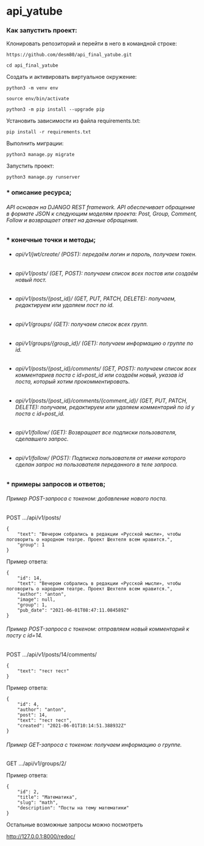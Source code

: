 # api_yatube
### Как запустить проект:

Клонировать репозиторий и перейти в него в командной строке:

```
https://github.com/desm80/api_final_yatube.git
```

```
cd api_final_yatube
```

Cоздать и активировать виртуальное окружение:

```
python3 -m venv env
```

```
source env/bin/activate
```

```
python3 -m pip install --upgrade pip
```

Установить зависимости из файла requirements.txt:

```
pip install -r requirements.txt
```

Выполнить миграции:

```
python3 manage.py migrate
```

Запустить проект:

```
python3 manage.py runserver
```

### * описание ресурса;
###### API oснован на DJANGO REST framework.  API обеспечивает обращение в формате JSON к следующим моделям проекта: Post, Group, Comment, Follow и возвращает ответ на данные обращения.

### * конечные точки и методы;

* ###### api/v1/jwt/create/ (POST): передаём логин и пароль, получаем токен.
* ###### api/v1/posts/ (GET, POST): получаем список всех постов или создаём новый пост.
* ###### api/v1/posts/{post_id}/ (GET, PUT, PATCH, DELETE): получаем, редактируем или удаляем пост по id.
* ###### api/v1/groups/ (GET): получаем список всех групп.
* ###### api/v1/groups/{group_id}/ (GET): получаем информацию о группе по id.
* ###### api/v1/posts/{post_id}/comments/ (GET, POST): получаем список всех комментариев поста с id=post_id или создаём новый, указав id поста, который хотим прокомментировать.
* ###### api/v1/posts/{post_id}/comments/{comment_id}/ (GET, PUT, PATCH, DELETE): получаем, редактируем или удаляем комментарий по id у поста с id=post_id.
* ###### api/v1/follow/ (GET): Возвращает все подписки пользователя, сделавшего запрос.
* ###### api/v1/follow/ (POST): Подписка пользователя от имени которого сделан запрос на пользователя переданного в теле запроса.
### * примеры запросов и ответов;

###### Пример POST-запроса с токеном: добавление нового поста.

POST .../api/v1/posts/


```
{
    "text": "Вечером собрались в редакции «Русской мысли», чтобы поговорить о народном театре. Проект Шехтеля всем нравится.",
    "group": 1
}
``` 

Пример ответа:
```
{
    "id": 14,
    "text": "Вечером собрались в редакции «Русской мысли», чтобы поговорить о народном театре. Проект Шехтеля всем нравится.",
    "author": "anton",
    "image": null,
    "group": 1,
    "pub_date": "2021-06-01T08:47:11.084589Z"
}
```
 
###### Пример POST-запроса с токеном: отправляем новый комментарий к посту с id=14.
POST .../api/v1/posts/14/comments/
```
{
    "text": "тест тест"
}
```
Пример ответа:
```
{
    "id": 4,
    "author": "anton",
    "post": 14,
    "text": "тест тест",
    "created": "2021-06-01T10:14:51.388932Z"
} 
```
###### Пример GET-запроса с токеном: получаем информацию о группе.
GET .../api/v1/groups/2/

Пример ответа:
```
{
    "id": 2,
    "title": "Математика",
    "slug": "math",
    "description": "Посты на тему математики"
} 
```
Остальные возможные запросы можно посмотреть

  http://127.0.0.1:8000/redoc/
